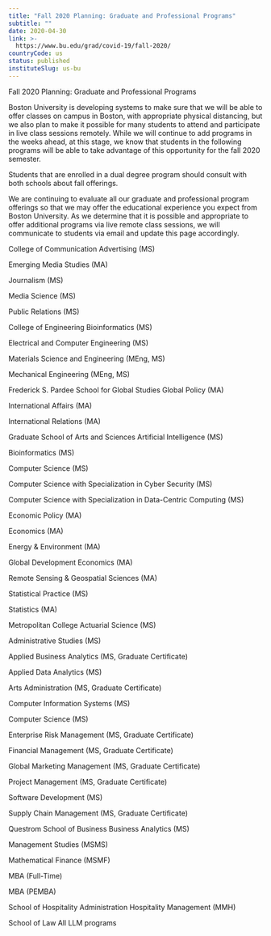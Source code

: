```yaml
---
title: "Fall 2020 Planning: Graduate and Professional Programs"
subtitle: ""
date: 2020-04-30
link: >-
  https://www.bu.edu/grad/covid-19/fall-2020/
countryCode: us
status: published
instituteSlug: us-bu
---
```

Fall 2020 Planning: Graduate and Professional Programs

Boston University is developing systems to make sure that we will be able to offer classes on campus in Boston, with appropriate physical distancing, but we also plan to make it possible for many students to attend and participate in live class sessions remotely. While we will continue to add programs in the weeks ahead, at this stage, we know that students in the following programs will be able to take advantage of this opportunity for the fall 2020 semester.

Students that are enrolled in a dual degree program should consult with both schools about fall offerings.

We are continuing to evaluate all our graduate and professional program offerings so that we may offer the educational experience you expect from Boston University. As we determine that it is possible and appropriate to offer additional programs via live remote class sessions, we will communicate to students via email and update this page accordingly.

College of Communication Advertising (MS)

Emerging Media Studies (MA)

Journalism (MS)

Media Science (MS)

Public Relations (MS)

College of Engineering Bioinformatics (MS)

Electrical and Computer Engineering (MS)

Materials Science and Engineering (MEng, MS)

Mechanical Engineering (MEng, MS)

Frederick S. Pardee School for Global Studies Global Policy (MA)

International Affairs (MA)

International Relations (MA)

Graduate School of Arts and Sciences Artificial Intelligence (MS)

Bioinformatics (MS)

Computer Science (MS)

Computer Science with Specialization in Cyber Security (MS)

Computer Science with Specialization in Data-Centric Computing (MS)

Economic Policy (MA)

Economics (MA)

Energy & Environment (MA)

Global Development Economics (MA)

Remote Sensing & Geospatial Sciences (MA)

Statistical Practice (MS)

Statistics (MA)

Metropolitan College Actuarial Science (MS)

Administrative Studies (MS)

Applied Business Analytics (MS, Graduate Certificate)

Applied Data Analytics (MS)

Arts Administration (MS, Graduate Certificate)

Computer Information Systems (MS)

Computer Science (MS)

Enterprise Risk Management (MS, Graduate Certificate)

Financial Management (MS, Graduate Certificate)

Global Marketing Management (MS, Graduate Certificate)

Project Management (MS, Graduate Certificate)

Software Development (MS)

Supply Chain Management (MS, Graduate Certificate)

Questrom School of Business Business Analytics (MS)

Management Studies (MSMS)

Mathematical Finance (MSMF)

MBA (Full-Time)

MBA (PEMBA)

School of Hospitality Administration Hospitality Management (MMH)

School of Law All LLM programs
